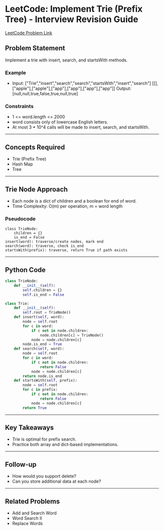 # LeetCode: Implement Trie (Prefix Tree) - Interview Revision Guide

[LeetCode Problem Link](https://leetcode.com/problems/implement-trie-prefix-tree/description/)

## Problem Statement
Implement a trie with insert, search, and startsWith methods.

### Example
- Input: ["Trie","insert","search","search","startsWith","insert","search"]
         [[],["apple"],["apple"],["app"],["app"],["app"],["app"]]
  Output: [null,null,true,false,true,null,true]

### Constraints
- 1 <= word.length <= 2000
- word consists only of lowercase English letters.
- At most 3 * 10^4 calls will be made to insert, search, and startsWith.

---

## Concepts Required
- Trie (Prefix Tree)
- Hash Map
- Tree

---

## Trie Node Approach
- Each node is a dict of children and a boolean for end of word.
- Time Complexity: O(m) per operation, m = word length

### Pseudocode
```
class TrieNode:
    children = {}
    is_end = False
insert(word): traverse/create nodes, mark end
search(word): traverse, check is_end
startsWith(prefix): traverse, return True if path exists
```

---

## Python Code
```python
class TrieNode:
    def __init__(self):
        self.children = {}
        self.is_end = False

class Trie:
    def __init__(self):
        self.root = TrieNode()
    def insert(self, word):
        node = self.root
        for c in word:
            if c not in node.children:
                node.children[c] = TrieNode()
            node = node.children[c]
        node.is_end = True
    def search(self, word):
        node = self.root
        for c in word:
            if c not in node.children:
                return False
            node = node.children[c]
        return node.is_end
    def startsWith(self, prefix):
        node = self.root
        for c in prefix:
            if c not in node.children:
                return False
            node = node.children[c]
        return True
```

---

## Key Takeaways
- Trie is optimal for prefix search.
- Practice both array and dict-based implementations.

---

## Follow-up
- How would you support delete?
- Can you store additional data at each node?

---

## Related Problems
- Add and Search Word
- Word Search II
- Replace Words
